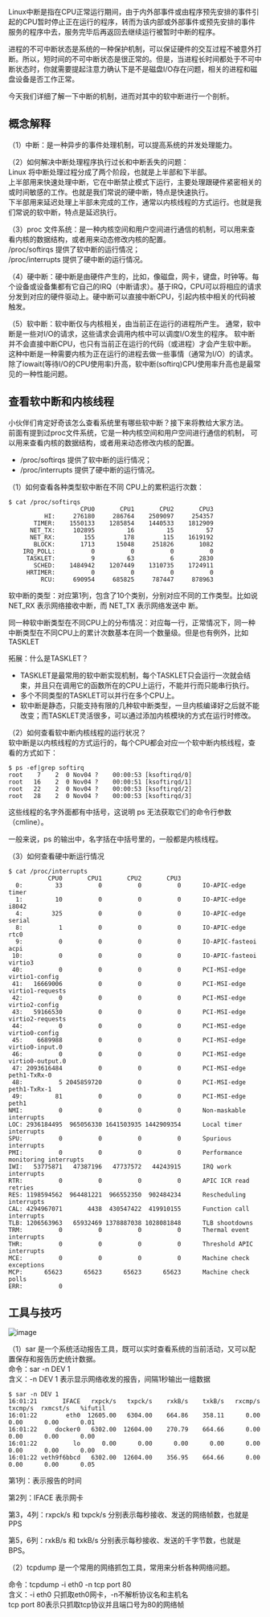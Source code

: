 Linux中断是指在CPU正常运行期间，由于内外部事件或由程序预先安排的事件引起的CPU暂时停止正在运行的程序，转而为该内部或外部事件或预先安排的事件服务的程序中去，服务完毕后再返回去继续运行被暂时中断的程序。

进程的不可中断状态是系统的一种保护机制，可以保证硬件的交互过程不被意外打断。所以，短时间的不可中断状态是很正常的。但是，当进程长时间都处于不可中断状态时，你就需要提起注意力确认下是不是磁盘I/O存在问题，相关的进程和磁盘设备是否工作正常。

今天我们详细了解一下中断的机制，进而对其中的软中断进行一个剖析。

## 概念解释

（1）中断：是一种异步的事件处理机制，可以提高系统的并发处理能力。

（2）如何解决中断处理程序执行过长和中断丢失的问题：<br>
Linux 将中断处理过程分成了两个阶段，也就是上半部和下半部。<br>
上半部用来快速处理中断，它在中断禁止模式下运行，主要处理跟硬件紧密相关的或时间敏感的工作。也就是我们常说的硬中断，特点是快速执行。<br>
下半部用来延迟处理上半部未完成的工作，通常以内核线程的方式运行。也就是我们常说的软中断，特点是延迟执行。

（3）proc 文件系统：是一种内核空间和用户空间进行通信的机制，可以用来查看内核的数据结构，或者用来动态修改内核的配置。<br>
/proc/softirqs 提供了软中断的运行情况；<br>
/proc/interrupts 提供了硬中断的运行情况。<br>

（4）硬中断：硬中断是由硬件产生的，比如，像磁盘，网卡，键盘，时钟等。每个设备或设备集都有它自己的IRQ（中断请求）。基于IRQ，CPU可以将相应的请求分发到对应的硬件驱动上。硬中断可以直接中断CPU，引起内核中相关的代码被触发。

（5）软中断：软中断仅与内核相关，由当前正在运行的进程所产生。 通常，软中断是一些对I/O的请求，这些请求会调用内核中可以调度I/O发生的程序。 软中断并不会直接中断CPU，也只有当前正在运行的代码（或进程）才会产生软中断。这种中断是一种需要内核为正在运行的进程去做一些事情（通常为I/O）的请求。
除了iowait(等待I/O的CPU使用率)升高，软中断(softirq)CPU使用率升高也是最常见的一种性能问题。

## 查看软中断和内核线程

小伙伴们肯定好奇该怎么查看系统里有哪些软中断？接下来将教给大家方法。<br>
前面有提到过proc文件系统，它是一种内核空间和用户空间进行通信的机制， 可以用来查看内核的数据结构，或者用来动态修改内核的配置。

* /proc/softirqs 提供了软中断的运行情况；
* /proc/interrupts 提供了硬中断的运行情况。

（1）如何查看各种类型软中断在不同 CPU上的累积运行次数：

```
$ cat /proc/softirqs
                    CPU0       CPU1       CPU2       CPU3
          HI:     276180     286764    2509097     254357
       TIMER:    1550133    1285854    1440533    1812909
      NET_TX:     102895         16         15         57
      NET_RX:        155        178        115    1619192
       BLOCK:       1713      15048     251826       1082
    IRQ_POLL:          0          0          0          0
     TASKLET:          9         63          6       2830
       SCHED:    1484942    1207449    1310735    1724911
     HRTIMER:          0          0          0          0
         RCU:     690954     685825     787447     878963

```

软中断的类型：对应第1列，包含了10个类别，分别对应不同的工作类型。比如说NET_RX 表示网络接收中断，而 NET_TX 表示网络发送中 断。

同一种软中断类型在不同CPU上的分布情况：对应每一行，正常情况下，同一种中断类型在不同CPU上的累计次数基本在同一个数量级。但是也有例外，比如TASKLET

拓展：什么是TASKLET？<br>
* TASKLET是最常用的软中断实现机制，每个TASKLET只会运行一次就会结束，并且只在调用它的函数所在的CPU上运行，不能并行而只能串行执行。
* 多个不同类型的TASKLET可以并行在多个CPU上。
* 软中断是静态，只能支持有限的几种软中断类型，一旦内核编译好之后就不能改变；而TASKLET灵活很多，可以通过添加内核模块的方式在运行时修改。


（2）如何查看软中断内核线程的运行状况？<br>
软中断是以内核线程的方式运行的，每个CPU都会对应一个软中断内核线程，查看的方式如下：

```
$ ps -ef|grep softirq
root    7    2  0 Nov04 ?    00:00:53 [ksoftirqd/0]
root   16    2  0 Nov04 ?    00:00:51 [ksoftirqd/1]
root   22    2  0 Nov04 ?    00:00:53 [ksoftirqd/2]
root   28    2  0 Nov04 ?    00:00:53 [ksoftirqd/3]
```

这些线程的名字外面都有中括号，这说明 ps 无法获取它们的命令行参数 （cmline）。

一般来说，ps 的输出中，名字括在中括号里的，一般都是内核线程。

（3）如何查看硬中断运行情况

```
$ cat /proc/interrupts 
           CPU0       CPU1       CPU2       CPU3            
  0:         33          0          0          0      IO-APIC-edge      timer
  1:         10          0          0          0      IO-APIC-edge      i8042
  4:        325          0          0          0      IO-APIC-edge      serial
  8:          1          0          0          0      IO-APIC-edge      rtc0
  9:          0          0          0          0      IO-APIC-fasteoi   acpi
 10:          0          0          0          0      IO-APIC-fasteoi   virtio3
 40:          0          0          0          0      PCI-MSI-edge      virtio1-config
 41:   16669006          0          0          0      PCI-MSI-edge      virtio1-requests
 42:          0          0          0          0      PCI-MSI-edge      virtio2-config
 43:   59166530          0          0          0      PCI-MSI-edge      virtio2-requests
 44:          0          0          0          0      PCI-MSI-edge      virtio0-config
 45:    6689988          0          0          0      PCI-MSI-edge      virtio0-input.0
 46:          0          0          0          0      PCI-MSI-edge      virtio0-output.0
 47: 2093616484          0          0          0      PCI-MSI-edge      peth1-TxRx-0
 48:          5 2045859720          0          0      PCI-MSI-edge      peth1-TxRx-1
 49:         81          0          0          0      PCI-MSI-edge      peth1
NMI:          0          0          0          0      Non-maskable interrupts
LOC: 2936184495  965056330 1641503935 1442909354      Local timer interrupts
SPU:          0          0          0          0      Spurious interrupts
PMI:          0          0          0          0      Performance monitoring interrupts
IWI:   53775871   47387196   47737572   44243915      IRQ work interrupts
RTR:          0          0          0          0      APIC ICR read retries
RES: 1198594562  964481221  966552350  902484234      Rescheduling interrupts
CAL: 4294967071       4438  430547422  419910155      Function call interrupts
TLB: 1206563963   65932469 1378887038 1028081848      TLB shootdowns
TRM:          0          0          0          0      Thermal event interrupts
THR:          0          0          0          0      Threshold APIC interrupts
MCE:          0          0          0          0      Machine check exceptions
MCP:      65623      65623      65623      65623      Machine check polls
ERR:          0
```

## 工具与技巧

![image](https://user-images.githubusercontent.com/87457873/127655271-080f7e53-f2b0-4797-bbbc-972f77afb8a0.png)


（1）sar 是一个系统活动报告工具，既可以实时查看系统的当前活动，又可以配置保存和报告历史统计数据。<br>
命令：sar -n DEV 1<br>
含义：-n DEV 1 表示显示网络收发的报告，间隔1秒输出一组数据<br>

```
$ sar -n DEV 1
16:01:21       IFACE   rxpck/s   txpck/s    rxkB/s    txkB/s   rxcmp/s   txcmp/s  rxmcst/s   %ifutil
16:01:22        eth0  12605.00   6304.00    664.86    358.11      0.00      0.00      0.00      0.01
16:01:22     docker0   6302.00  12604.00    270.79    664.66      0.00      0.00      0.00      0.00
16:01:22          lo      0.00      0.00      0.00      0.00      0.00      0.00      0.00      0.00
16:01:22 veth9f6bbcd   6302.00  12604.00    356.95    664.66      0.00      0.00      0.00      0.05
```

第1列：表示报告的时间

第2列：IFACE 表示网卡

第3，4列：rxpck/s 和 txpck/s 分别表示每秒接收、发送的网络帧数，也就是 PPS

第5，6列：rxkB/s 和 txkB/s 分别表示每秒接收、发送的千字节数，也就是 BPS。

（2）tcpdump 是一个常用的网络抓包工具，常用来分析各种网络问题。

命令：tcpdump -i eth0 -n tcp port 80<br>
含义：-i eth0 只抓取eth0网卡，-n不解析协议名和主机名<br>
           tcp port 80表示只抓取tcp协议并且端口号为80的网络帧

